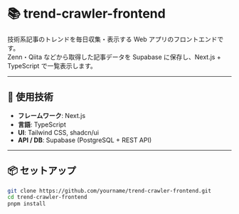 # 📚 trend-crawler-frontend

技術系記事のトレンドを毎日収集・表示する Web アプリのフロントエンドです。  
Zenn・Qiita などから取得した記事データを Supabase に保存し、Next.js + TypeScript で一覧表示します。

---

## 🔧 使用技術

- **フレームワーク**: Next.js
- **言語**: TypeScript
- **UI**: Tailwind CSS, shadcn/ui
- **API / DB**: Supabase (PostgreSQL + REST API)

---

## 📦 セットアップ

```bash
git clone https://github.com/yourname/trend-crawler-frontend.git
cd trend-crawler-frontend
pnpm install
```
